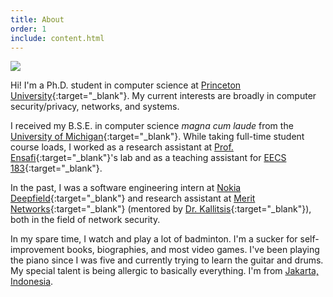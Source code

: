 ```yaml
---
title: About
order: 1
include: content.html
---
```


<div class="portrait">
    <img src="{{ site.url }}/assets/images/self.png">
</div>

Hi! I'm a Ph.D. student in computer science at [Princeton
University](https://www.cs.princeton.edu/){:target="_blank"}. My current
interests are broadly in computer security/privacy, networks, and systems.

I received my B.S.E. in computer science _magna cum laude_ from the [University of
Michigan](https://www.eecs.umich.edu/cse/){:target="_blank"}. While taking full-time student
course loads, I worked as a research assistant at [Prof.
Ensafi](https://ensa.fi){:target="_blank"}'s lab and as a teaching assistant for [EECS
183](https://eecs183.org){:target="_blank"}.

In the past, I was a software engineering intern at [Nokia
Deepfield](https://www.nokia.com/networks/solutions/deepfield/){:target="_blank"}
and research assistant at [Merit Networks](https://www.merit.edu){:target="_blank"} (mentored by [Dr.
Kallitsis](http://www-personal.umich.edu/~mgkallit/){:target="_blank"}), both in the field of
network security.

In my spare time, I watch and play a lot of badminton. I'm a sucker for
self-improvement books, biographies, and most video games. I've been playing
the piano since I was five and currently trying to learn the guitar and drums.
My special talent is being allergic to basically everything.
I'm from [Jakarta, Indonesia](https://en.wikipedia.org/wiki/Jakarta).
